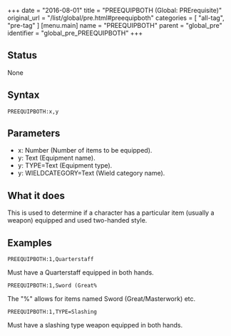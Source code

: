 +++
date = "2016-08-01"
title = "PREEQUIPBOTH (Global: PRErequisite)"
original_url = "/list/global/pre.html#preequipboth"
categories = [ "all-tag", "pre-tag" ]
[menu.main]
    name = "PREEQUIPBOTH"
    parent = "global_pre"
    identifier = "global_pre_PREEQUIPBOTH"
+++

## Status

None

## Syntax

`PREEQUIPBOTH:x,y`

## Parameters

-   x: Number (Number of items to be equipped).
-   y: Text (Equipment name).
-   y: TYPE=Text (Equipment type).
-   y: WIELDCATEGORY=Text (Wield category name).



What it does
------------

This is used to determine if a character has a particular item (usually
a weapon) equipped and used two-handed style.

Examples
--------

`PREEQUIPBOTH:1,Quarterstaff`

Must have a Quarterstaff equipped in both hands.

`PREEQUIPBOTH:1,Sword (Great%`

The "%" allows for items named Sword (Great/Masterwork) etc.

`PREEQUIPBOTH:1,TYPE=Slashing`

Must have a slashing type weapon equipped in both hands.

